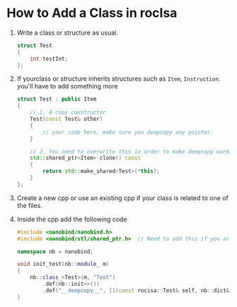 # How to Add a Class in rocIsa

1. Write a class or structure as usual.

    ```c++
    struct Test
    {
        int testInt;
    };
    ```

2. If yourclass or structure inherits structures such as ``Item``, ``Instruction``. you'll have to add something more

    ```c++
    struct Test : public Item
    {
        // 1. A copy constructor
        Test(const Test& other)
        {
            // your code here, make sure you deepcopy any pointer.
        }

        // 2. You need to overwrite this in order to make deepcopy work properly.
        std::shared_ptr<Item> clone() const
        {
            return std::make_shared<Test>(*this);
        }
    };

    ```

3. Create a new cpp or use an existing cpp if your class is related to one of the files.
4. Inside the cpp add the following code

    ```c++
    #include <nanobind/nanobind.h>
    #include <nanobind/stl/shared_ptr.h>  // Need to add this if you are exposing shared_ptr

    namespace nb = nanobind;

    void init_test(nb::module_ m)
    {
        nb::class_<Test>(m, "Test")
            .def(nb::init<>())
            .def("__deepcopy__", [](const rocisa::Test& self, nb::dict&) { return new rocisa::Test(self); });
    }
    ```
